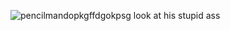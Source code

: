 
![pencilmandopkgffdgokpsg](https://github.com/user-attachments/assets/18529245-bfe4-43e1-b4fc-693068640d78)
look at his stupid ass
